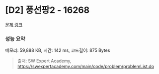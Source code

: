 # [D2] 풍선팡2 - 16268 

[문제 링크](https://swexpertacademy.com/main/code/problem/problemDetail.do?contestProbId=AYYlGU56XOkDFARc) 

### 성능 요약

메모리: 59,888 KB, 시간: 142 ms, 코드길이: 875 Bytes



> 출처: SW Expert Academy, https://swexpertacademy.com/main/code/problem/problemList.do